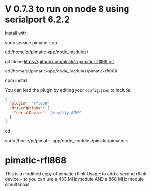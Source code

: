 V 0.7.3 to run on node 8 using serialport 6.2.2
=========================================================
Install with:

sudo service pimatic stop

cd /home/pi/pimatic-app/node_modules/ 

git clone https://github.com/akicker/pimatic-rfl868.git

cd /home/pi/pimatic-app/node_modules/pimatic-rfl868

npm install

You can load the plugin by editing your `config.json` to include:

```json
{
  "plugin": "rfl868",
  "driverOptions": {
    "serialDevice": "/dev/tty.ACM0"
  }
}
```
cd

sudo /home/pi/pimatic-app/node_modules/pimatic/pimatic.js

pimatic-rfl868
==============

This is a modified copy of pimatic-rflink
Usage: to add a second rflink device - so you can use a 433 MHz module AND a 868 MHz module simultanous
